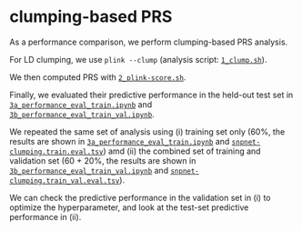 # clumping-based PRS

As a performance comparison, we perform clumping-based PRS analysis.

For LD clumping, we use `plink --clump` (analysis script: [`1_clump.sh`](1_clump)).

We then computed PRS with [`2_plink-score.sh`](2_plink-score.sh).

Finally, we evaluated their predictive performance in the held-out test set in [`3a_performance_eval_train.ipynb`](3a_performance_eval_train.ipynb) and [`3b_performance_eval_train_val.ipynb`](3b_performance_eval_train_val.ipynb).

We repeated the same set of analysis using (i) training set only (60%, the results are shown in [`3a_performance_eval_train.ipynb`](3a_performance_eval_train.ipynb) and [`snpnet-clumping.train.eval.tsv`](snpnet-clumping.train.eval.tsv)) amd (ii) the combined set of training and validation set (60 + 20%, the results are shown in [`3b_performance_eval_train_val.ipynb`](3b_performance_eval_train_val.ipynb) and [`snpnet-clumping.train_val.eval.tsv`](snpnet-clumping.train_val.eval.tsv)).

We can check the predictive performance in the validation set in (i) to optimize the hyperparameter, and look at the test-set predictive performance in (ii).
